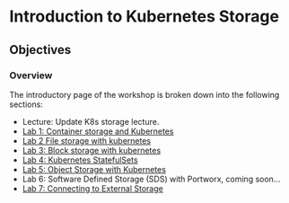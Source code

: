 # Introduction to Kubernetes Storage

## Objectives

### Overview

The introductory page of the workshop is broken down into the following sections:

* Lecture: Update K8s storage lecture.
* [Lab 1: Container storage and Kubernetes](Lab1/README.md)
* [Lab 2 File storage with kubernetes](Lab2/README.md)
* [Lab 3: Block storage with kubernetes](Lab3/README.md)
* [Lab 4: Kubernetes StatefulSets](Lab4/README.md)
* [Lab 5: Object Storage with Kubernetes](Lab5/README.md)
* Lab 6: Software Defined Storage (SDS) with Portworx, coming soon...
* [Lab 7: Connecting to External Storage](Lab7/README.md)